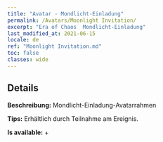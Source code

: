 ```yaml
---
title: "Avatar - Mondlicht-Einladung"
permalink: /Avatars/Moonlight Invitation/
excerpt: "Era of Chaos  Mondlicht-Einladung"
last_modified_at: 2021-06-15
locale: de
ref: "Moonlight Invitation.md"
toc: false
classes: wide
---
```

## Details

 **Beschreibung:** Mondlicht-Einladung-Avatarrahmen 

 **Tips:** Erhältlich durch Teilnahme am Ereignis. 

 **Is available:**  + 

